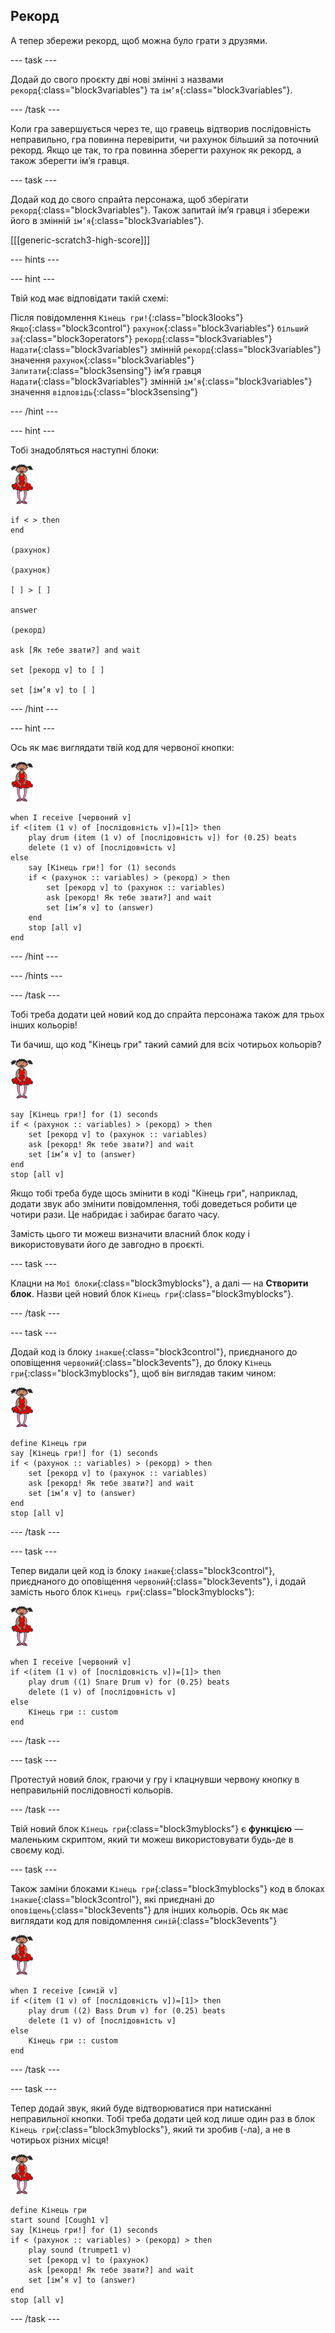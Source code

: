 ## Рекорд

А тепер збережи рекорд, щоб можна було грати з друзями.

--- task ---

Додай до свого проєкту дві нові змінні з назвами `рекорд`{:class="block3variables"} та `ім’я`{:class="block3variables"}.

--- /task ---

Коли гра завершується через те, що гравець відтворив послідовність неправильно, гра повинна перевірити, чи рахунок більший за поточний рекорд. Якщо це так, то гра повинна зберегти рахунок як рекорд, а також зберегти ім’я гравця.

--- task ---

Додай код до свого спрайта персонажа, щоб зберігати `рекорд`{:class="block3variables"}. Також запитай ім’я гравця і збережи його в змінній `ім’я`{:class="block3variables"}.

[[[generic-scratch3-high-score]]]

--- hints ---

--- hint ---

Твій код має відповідати такій схемі:

Після повідомлення `Кінець гри!`{:class="block3looks"} `Якщо`{:class="block3control"} `рахунок`{:class="block3variables"} `більший за`{:class="block3operators"} `рекорд`{:class="block3variables"} `Надати`{:class="block3variables"} змінній `рекорд`{:class="block3variables"} значення `рахунок`{:class="block3variables"} `Запитати`{:class="block3sensing"} ім’я гравця `Надати`{:class="block3variables"} змінній `ім’я`{:class="block3variables"} значення `відповідь`{:class="block3sensing"}

--- /hint ---

--- hint ---

Тобі знадобляться наступні блоки:

![балерина](images/ballerina.png)

```blocks3
if < > then
end

(рахунок)

(рахунок)

[ ] > [ ]

answer

(рекорд)

ask [Як тебе звати?] and wait

set [рекорд v] to [ ] 

set [ім’я v] to [ ] 
```

--- /hint ---

--- hint ---

Ось як має виглядати твій код для червоної кнопки:

![балерина](images/ballerina.png)

```blocks3
when I receive [червоний v]
if <(item (1 v) of [послідовність v])=[1]> then
    play drum (item (1 v) of [послідовність v]) for (0.25) beats
    delete (1 v) of [послідовність v]
else
    say [Кінець гри!] for (1) seconds
    if < (рахунок :: variables) > (рекорд) > then
        set [рекорд v] to (рахунок :: variables)
        ask [рекорд! Як тебе звати?] and wait
        set [ім’я v] to (answer)
    end
    stop [all v]
end
```

--- /hint ---

--- /hints ---

--- /task ---

Тобі треба додати цей новий код до спрайта персонажа також для трьох інших кольорів!

Ти бачиш, що код "Кінець гри" такий самий для всіх чотирьох кольорів?

![балерина](images/ballerina.png)

```blocks3
say [Кінець гри!] for (1) seconds
if < (рахунок :: variables) > (рекорд) > then
    set [рекорд v] to (рахунок :: variables)
    ask [рекорд! Як тебе звати?] and wait
    set [ім’я v] to (answer)
end
stop [all v]
```

Якщо тобі треба буде щось змінити в коді "Кінець гри", наприклад, додати звук або змінити повідомлення, тобі доведеться робити це чотири рази. Це набридає і забирає багато часу.

Замість цього ти можеш визначити власний блок коду і використовувати його де завгодно в проєкті.

--- task ---

Клацни на `Мої блоки`{:class="block3myblocks"}, а далі — на **Створити блок**. Назви цей новий блок `Кінець гри`{:class="block3myblocks"}.

--- /task ---

--- task ---

Додай код із блоку `інакше`{:class="block3control"}, приєднаного до оповіщення `червоний`{:class="block3events"}, до блоку `Кінець гри`{:class="block3myblocks"}, щоб він виглядав таким чином:

![балерина](images/ballerina.png)

```blocks3
define Кінець гри
say [Кінець гри!] for (1) seconds
if < (рахунок :: variables) > (рекорд) > then
    set [рекорд v] to (рахунок :: variables)
    ask [рекорд! Як тебе звати?] and wait
    set [ім’я v] to (answer)
end
stop [all v]
```

--- /task ---

--- task ---

Тепер видали цей код із блоку `інакше`{:class="block3control"}, приєднаного до оповіщення `червоний`{:class="block3events"}, і додай замість нього блок `Кінець гри`{:class="block3myblocks"}:

![балерина](images/ballerina.png)

```blocks3
when I receive [червоний v]
if <(item (1 v) of [послідовність v])=[1]> then
    play drum ((1) Snare Drum v) for (0.25) beats
    delete (1 v) of [послідовність v]
else
    Кінець гри :: custom
end
```

--- /task ---

--- task ---

Протестуй новий блок, граючи у гру і клацнувши червону кнопку в неправильній послідовності кольорів.

--- /task ---

Твій новий блок `Кінець гри`{:class="block3myblocks"} є **функцією** — маленьким скриптом, який ти можеш використовувати будь-де в своєму коді.

--- task ---

Також заміни блоками `Кінець гри`{:class="block3myblocks"} код в блоках `інакше`{:class="block3control"}, які приєднані до `оповіщень`{:class="block3events"} для інших кольорів. Ось як має виглядати код для повідомлення `синій`{:class="block3events"}

![балерина](images/ballerina.png)

```blocks3
when I receive [синій v]
if <(item (1 v) of [послідовність v])=[1]> then
    play drum ((2) Bass Drum v) for (0.25) beats
    delete (1 v) of [послідовність v]
else
    Кінець гри :: custom
end
```

--- /task ---

--- task ---

Тепер додай звук, який буде відтворюватися при натисканні неправильної кнопки. Тобі треба додати цей код лише один раз в блок `Кінець гри`{:class="block3myblocks"}, який ти зробив (-ла), а не в чотирьох різних місця!

![балерина](images/ballerina.png)

```blocks3
define Кінець гри
start sound [Cough1 v]
say [Кінець гри!] for (1) seconds
if < (рахунок :: variables) > (рекорд) > then
    play sound (trumpet1 v)
    set [рекорд v] to (рахунок)
    ask [рекорд! Як тебе звати?] and wait
    set [ім’я v] to (answer)
end
stop [all v]
```

--- /task ---